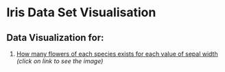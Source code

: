 # Iris Data Set Visualisation

## Data Visualization for:
1. [How many flowers of each species exists for each value of sepal width](images/iris1.png) _(click on link to see the image)_

